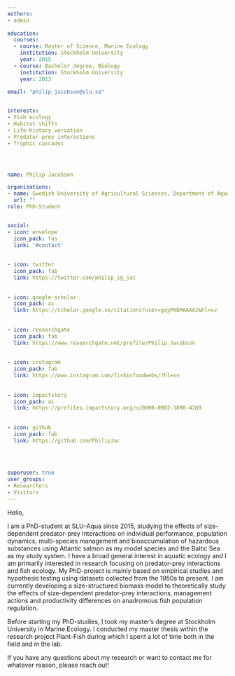 ```yaml
---
authors:
- admin
  
education:
  courses:
  - course: Master of Science, Marine Ecology
    institution: Stockholm University
    year: 2015
  - course: Bachelor degree, Biology
    institution: Stockholm University
    year: 2013
    
email: "philip.jacobson@slu.se"


interests:
- Fish ecology
- Habitat shifts
- Life-history variation
- Predator-prey interactions
- Trophic cascades




name: Philip Jacobson

organizations:
- name: Swedish University of Agricultural Sciences, Department of Aquatic Resources
  url: ""
role: PhD-Student


social:
- icon: envelope
  icon_pack: fas
  link: '#contact'
  
  
- icon: twitter
  icon_pack: fab
  link: https://twitter.com/philip_sg_jac
  
  
- icon: google-scholar
  icon_pack: ai
  link: https://scholar.google.se/citations?user=gqyP0EMAAAAJ&hl=sv
  
  
- icon: researchgate
  icon_pack: fab
  link: https://www.researchgate.net/profile/Philip_Jacobson
  
  
- icon: instagram
  icon_pack: fab
  link: https://www.instagram.com/fishinfoodwebs/?hl=sv
  
  
- icon: impactstory
  icon_pack: ai
  link: https://profiles.impactstory.org/u/0000-0002-3890-4289
  
  
- icon: github
  icon_pack: fab
  link: https://github.com/PhilipJac

  
  
  
superuser: true
user_groups:
- Researchers
- Visitors
---
```


Hello, 

I am a PhD-student at SLU-Aqua since 2015, studying the effects of size-dependent predator-prey interactions on individual performance, population dynamics, multi-species management and bioaccumulation of hazardous substances using Atlantic salmon as my model species and the Baltic Sea as my study system. I have a broad general interest in aquatic ecology and I am primarily interested in research focusing on predator-prey interactions and fish ecology. My PhD-project is mainly based on empirical studies and hypothesis testing using datasets collected from the 1950s to present. I am currently developing a size-structured biomass model to theoretically study the effects of size-dependent predator-prey interactions, management actions and productivity differences on anadromous fish population regulation. 

Before starting my PhD-studies, I took my master’s degree at Stockholm University in Marine Ecology. I conducted my master thesis within the research project Plant-Fish during which I spent a lot of time both in the field and in the lab.

If you have any questions about my research or want to contact me for whatever reason, please reach out!

